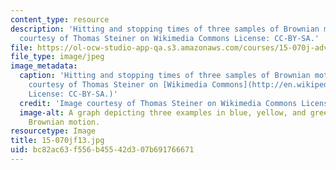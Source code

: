 ```yaml
---
content_type: resource
description: 'Hitting and stopping times of three samples of Brownian motion. Image
  courtesy of Thomas Steiner on Wikimedia Commons License: CC-BY-SA.'
file: https://ol-ocw-studio-app-qa.s3.amazonaws.com/courses/15-070j-advanced-stochastic-processes-fall-2013/bc82ac63f556b45542d307b691766671_15-070jf13.jpg
file_type: image/jpeg
image_metadata:
  caption: 'Hitting and stopping times of three samples of Brownian motion. (Image
    courtesy of Thomas Steiner on [Wikimedia Commons](http://en.wikipedia.org/wiki/File:HittingTimes1.png).
    License: CC-BY-SA.)'
  credit: 'Image courtesy of Thomas Steiner on Wikimedia Commons License: CC-BY-SA.'
  image-alt: A graph depicting three examples in blue, yellow, and green of stopped
    Brownian motion.
resourcetype: Image
title: 15-070jf13.jpg
uid: bc82ac63-f556-b455-42d3-07b691766671
---
```

